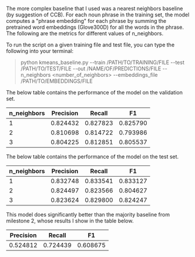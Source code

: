 The more complex baseline that I used was a nearest neighbors baseline (by suggestion of CCB). For each noun phrase in the training set, the model computes a "phrase embedding" for each phrase by summing the pretrained word embeddings (Glove300D) for all the words in the phrase. The following are the metrics for different values of n_neighbors.

To run the script on a given training file and test file, you can type the following into your terminal:
  > python kmeans_baseline.py --train /PATH/TO/TRAINING/FILE --test /PATH/TO/TEST/FILE --out /NAME/OF/PREDICTIONS/FILE --n_neighbors <number_of_neighbors> --embeddings_file /PATH/TO/EMBEDDINGS/FILE

The below table contains the performance of the model on the validation set.

| n_neighbors | Precision | Recall   | F1       |
|-------------|-----------|----------|----------|
| 1           | 0.824432  | 0.827823 | 0.825790 |
| 2           | 0.810698  | 0.814722 | 0.793986 |
| 3           | 0.804225  | 0.812851 | 0.805537 |

The below table contains the performance of the model on the test set.

| n_neighbors | Precision | Recall   | F1       |
|-------------|-----------|----------|----------|
| 1           | 0.832748  | 0.833541 | 0.833127 |
| 2           | 0.824497  | 0.823566 | 0.804627 |
| 3           | 0.823624  | 0.829800 | 0.824247 |

This model does significantly better than the majority baseline from milestone 2, whose results I show in the table below.

| Precision | Recall   | F1       |
|-----------|----------|----------|
| 0.524812  | 0.724439 | 0.608675 |
